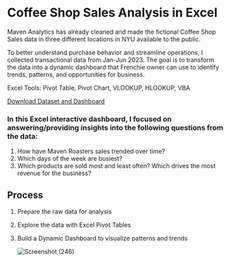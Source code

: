 # Coffee Shop Sales Analysis in Excel

Maven Analytics has already cleaned and made the fictional Coffee Shop Sales data in three different locations in NYU available to the public. 

To better understand purchase behavior and streamline operations, I collected transactional data from Jan-Jun 2023. The goal is to transform the data into a dynamic dashboard that Frenchie owner can use to identify trends, patterns, and opportunities for business.

Excel Tools: Pivot Table, Pivot Chart, VLOOKUP, HLOOKUP, VBA

[Download Dataset and Dashboard](https://github.com/pratiraut/Coffee-shop/blob/main/Coffee%20Shop%20Sales.xlsx)

### In this Excel interactive dashboard, I focused on answering/providing insights into the following questions from the data:
1. How have Maven Roasters sales trended over time?
2. Which days of the week are busiest?
3. Which products are sold most and least often? Which drives the most revenue for the business?

## Process

1. Prepare the raw data for analysis
2. Explore the data with Excel Pivot Tables
3. Build a Dynamic Dashboard to visualize patterns and trends



   ![Screenshot (246)](https://github.com/pratiraut/Coffee-shop/assets/146583441/58c20b74-9867-4cac-ae52-e1dc0d9842b7)


